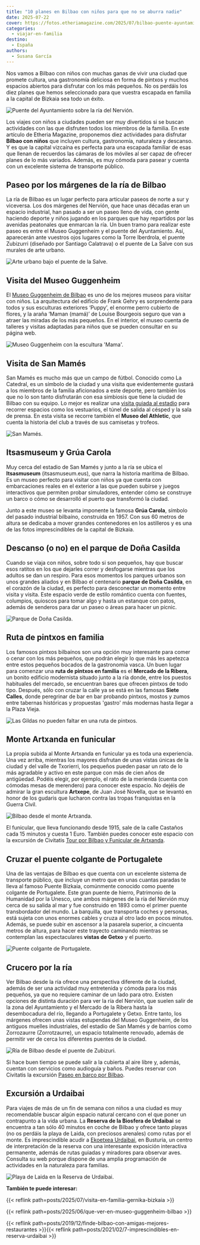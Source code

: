 ```yaml
---
title: "10 planes en Bilbao con niños para que no se aburra nadie"
date: 2025-07-22
cover: https://fotos.etheriamagazine.com/2025/07/bilbao-puente-ayuntamiento.jpg
categories: 
  - viajar-en-familia
destino: 
  - España
authors: 
  - Susana García
---
```


Nos vamos a Bilbao con niños con muchas ganas de vivir una ciudad que promete cultura, 
una gastronomía deliciosa en forma de pintxos y muchos espacios abiertos para disfrutar 
con los más pequeños. No os perdáis los diez planes que hemos seleccionado para que 
vuestra escapada en familia a la capital de Bizkaia sea todo un éxito. 

![Puente del Ayuntamiento sobre la ría del Nervión.](https://fotos.etheriamagazine.com/2025/07/bilbao-puente-ayuntamiento.jpg "Puente del Ayuntamiento sobre la ría del Nervión. © Susana García")

Los viajes con niños a ciudades pueden ser muy divertidos si se buscan actividades con 
las que disfruten todos los miembros de la familia. En este artículo de Etheria 
Magazine, proponemos diez actividades para disfrutar **Bilbao con niños** que incluyen 
cultura, gastronomía, naturaleza y descanso. Y es que la capital vizcaína es perfecta 
para una escapada familiar de esas que llenan de recuerdos las cámaras de los móviles al 
ser capaz de ofrecer planes de lo más variados. Además, es muy cómoda para pasear y 
cuenta con un excelente sistema de transporte público. 

## Paseo por los márgenes de la ría de Bilbao

La ría de Bilbao es un lugar perfecto para articular paseos de norte a sur y viceversa. 
Los dos márgenes del Nervión, que hace unas décadas eran un espacio industrial, han 
pasado a ser un paseo lleno de vida, con gente haciendo deporte y niños jugando en los 
parques que hay repartidos por las avenidas peatonales que enmarcan la ría. Un buen 
tramo para realizar este paseo es entre el Museo Guggenheim y el puente del 
Ayuntamiento. Así, aparecerán ante vuestros ojos lugares como la Torre Iberdrola, el 
puente Zubizurri (diseñado por Santiago Calatrava) o el puente de La Salve con sus 
murales de arte urbano. 

![Arte urbano bajo el puente de la Salve.](https://fotos.etheriamagazine.com/2025/07/bilbao-puente-salve-arte-urbano.jpg "Arte urbano bajo el puente de la Salve. © Susana García")

## Visita del Museo Guggenheim

El [Museo Guggenheim de Bilbao](https://www.guggenheim-bilbao.eus/) es uno de los 
mejores museos para visitar con niños. La arquitectura del edificio de Frank Gehry es 
sorprendente para todos y sus esculturas exteriores ‘Puppy’, el enorme perro cubierto de 
flores, y la araña ‘Maman (mamá)’ de Louise Bourgeois seguro que van a atraer las 
miradas de los más pequeños. En el interior, el museo cuenta de talleres y visitas 
adaptadas para niños que se pueden consultar en su página web. 

![Museo Guggenheim con la escultura 'Mama'.](https://fotos.etheriamagazine.com/2025/07/guggenheim-bilbao-fachada.jpg "Museo Guggenheim con la escultura 'Maman (mamá)' con forma de araña. © Susana García")

## Visita de San Mamés

San Mamés es mucho más que un campo de fútbol. Conocido como La Catedral, es un símbolo 
de la ciudad y una visita que evidentemente gustará a los miembros de la familia 
aficionados a este deporte, pero también los que no lo son tanto disfrutarán con esa 
simbiosis que tiene la ciudad de Bilbao con su equipo. Lo mejor es realizar una [visita 
guiada al estadio](https://sanmames.athletic-club.eus/museo/) para recorrer espacios 
como los vestuarios, el túnel de salida al césped y la sala de prensa. En esta visita se 
recorre también el **Museo del Athletic**, que cuenta la historia del club a través de 
sus camisetas y trofeos. 

![San Mamés.](https://fotos.etheriamagazine.com/2025/07/bilbao-san-mames.jpg "Estadio San Mamés. © Susana García")

## Itsasmuseum y Grúa Carola

Muy cerca del estadio de San Mamés y junto a la ría se ubica el **Itsasmuseum** 
(itsasmuseum.eus), que narra la historia marítima de Bilbao. Es un museo perfecto para 
visitar con niños ya que cuenta con embarcaciones reales en el exterior a las que pueden 
subirse y juegos interactivos que permiten probar simuladores, entender cómo se 
construye un barco o cómo se desarrolló el puerto que transformó la ciudad. 

Junto a este museo se levanta imponente la famosa **Grúa Carola**, símbolo del pasado 
industrial bilbaíno, construida en 1957. Con sus 60 metros de altura se dedicaba a mover 
grandes contenedores en los astilleros y es una de las fotos imprescindibles de la 
capital de Bizkaia. 

## Descanso (o no) en el parque de Doña Casilda

Cuando se viaja con niños, sobre todo si son pequeños, hay que buscar esos ratitos en 
los que dejarles correr y desfogarse mientras que los adultos se dan un respiro. Para 
esos momentos los parques urbanos son unos grandes aliados y en Bilbao el centenario 
**parque de Doña Casilda**, en el corazón de la ciudad, es perfecto para desconectar un 
momento entre visita y visita. Este espacio verde de estilo romántico cuenta con 
fuentes, columpios, quioscos para tomar algo y hasta un estanque con patos, además de 
senderos para dar un paseo o áreas para hacer un pícnic. 

![Parque de Doña Casilda.](https://fotos.etheriamagazine.com/2025/07/bilbao-parque-dona-casilda.jpg "Parque de Doña Casilda. © CC Wikimedia Commons")

## Ruta de pintxos en familia

Los famosos pintxos bilbaínos son una opción muy interesante para comer o cenar con los 
más pequeños, que podrán elegir lo que más les apetezca entre estos pequeños bocados de 
la gastronomía vasca. Un buen lugar para comenzar una **ruta de pintxos en familia** es 
el **Mercado de la Ribera**, un bonito edificio modernista situado junto a la ría donde, 
entre los puestos habituales del mercado, se encuentran bares que ofrecen pintxos de 
todo tipo. Después, sólo con cruzar la calle ya se está en las famosas **Siete Calles**, 
donde peregrinar de bar en bar probando pintxos, mostos y zumos entre tabernas 
históricas y propuestas 'gastro' más modernas hasta llegar a la Plaza Vieja. 

![Las Gildas no pueden faltar en una ruta de pintxos.](https://fotos.etheriamagazine.com/2025/07/bilbao-pintxos-gildas.jpg "Las Gildas no pueden faltar en una ruta de pintxos. © Susana Garcia")

## Monte Artxanda en funicular

La propia subida al Monte Artxanda en funicular ya es toda una experiencia. Una vez 
arriba, mientras los mayores disfrutan de unas vistas únicas de la ciudad y del valle de 
Txorierri, los pequeños pueden pasar un rato de lo más agradable y activo en este parque 
con más de cien años de antigüedad. Podéis elegir, por ejemplo, el rato de la merienda 
(cuenta con cómodas mesas de merendero) para conocer este espacio. No dejéis de admirar 
la gran escultura **Artxepe**, de Juan José Novella, que se levantó en honor de los 
gudaris que lucharon contra las tropas franquistas en la Guerra Civil. 

![Bilbao desde el monte Artxanda.](https://fotos.etheriamagazine.com/2025/07/bilbao-monte-artxanda.jpg "Bilbao desde el monte Artxanda. © Yves Alarie")

El funicular, que lleva funcionando desde 1915, sale de la calle Castaños cada 15 
minutos y cuesta 1 Euro. También puedes conocer este espacio con la excursión de 
Civitatis [Tour por Bilbao y Funicular de 
Artxanda](https://www.civitatis.com/es/bilbao/tour-bilbao-funicular-artxanda/?aid=10211). 

## Cruzar el puente colgante de Portugalete

Una de las ventajas de Bilbao es que cuenta con un excelente sistema de transporte 
público, que incluye un metro que en unas cuantas paradas te lleva al famoso Puente 
Bizkaia, comúnmente conocido como puente colgante de Portugalete. Este gran puente de 
hierro, Patrimonio de la Humanidad por la Unesco, une ambos márgenes de la ría del 
Nervión muy cerca de su salida al mar y fue construido en 1893 como el primer puente 
transbordador del mundo. La barquilla, que transporta coches y personas, está sujeta con 
unos enormes cables y cruza al otro lado en pocos minutos. Además, se puede subir en 
ascensor a la pasarela superior, a cincuenta metros de altura, para hacer este trayecto 
caminando mientras se contemplan las espectaculares **vistas de Getxo** y el puerto. 

![Puente colgante de Portugalete.](https://fotos.etheriamagazine.com/2025/07/bilbao-puente-portugalete.jpg "Puente colgante de Portugalete. © Susana Garcia")

## Crucero por la ría

Ver Bilbao desde la ría ofrece una perspectiva diferente de la ciudad, además de ser una 
actividad muy entretenida y cómoda para los más pequeños, ya que no requiere caminar de 
un lado para otro. Existen opciones de distinta duración para ver la ría del Nervión, 
que suelen salir de la zona del Ayuntamiento y el Mercado de la Ribera hasta la 
desembocadura del río, llegando a Portugalete y Getxo. Entre tanto, los márgenes ofrecen 
unas vistas estupendas del Museo Guggenheim, de los antiguos muelles industriales, del 
estadio de San Mamés y de barrios como Zorrozaurre (Zorrotzaurre), un espacio totalmente 
renovado, además de permitir ver de cerca los diferentes puentes de la ciudad. 

![Ría de Bilbao desde el puente de Zubizuri.](https://fotos.etheriamagazine.com/2025/07/bilbao-paseo-ria-nervion.jpg "Ría de Bilbao desde el puente de Zubizuri. © Susana García")

Si hace buen tiempo se puede salir a la cubierta al aire libre y, además, cuentan con 
servicios como audioguía y baños. Puedes reservar con Civitatis la excursión [Paseo en 
barco por Bilbao](https://www.civitatis.com/es/bilbao/paseo-barco-bilbao/?aid=10211). 

## Excursión a Urdaibai

Para viajes de más de un fin de semana con niños a una ciudad es muy recomendable buscar 
algún espacio natural cercano con el que poner un contrapunto a la vida urbana. La 
**Reserva de la Biosfera de Urdaibai** se encuentra a tan sólo 40 minutos en coche de 
Bilbao y ofrece tanto playas (no os perdáis la playa de Laida, con preciosos arenales) 
como rutas por el monte. Es imprescindible acudir a [Ekoetxea 
Urdaibai](https://ekoetxea.eus/es/urdaibai/), en Busturia, un centro de interpretación 
de la reserva con una interesante exposición interactiva permanente, además de rutas 
guiadas y miradores para observar aves. Consulta su web porque dispone de una amplia 
programación de actividades en la naturaleza para familias. 

![Playa de Laida en la Reserva de Urdaibai.](https://fotos.etheriamagazine.com/2025/07/bilbao-urdaibai-playa-laida.jpg "Playa de Laida en la Reserva de Urdaibai. © David Vives")

**También te puede interesar:** 

{{< reflink path=posts/2025/07/visita-en-familia-gernika-bizkaia >}} 

{{< reflink path=posts/2025/06/que-ver-en-museo-guggenheim-bilbao >}} 

{{< reflink path=posts/2019/12/finde-bilbao-con-amigas-mejores-restaurantes >}}{{< 
reflink path=posts/2021/02/7-imprescindibles-en-reserva-urdaibai >}}
